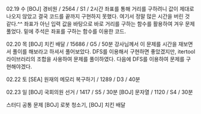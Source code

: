 02.19 수
[BOJ] 경비원 / 2564 / S1 / 2시간
좌표를 통해 거리를 구하려니 값이 제대로 나오지 않았고 결국 코드를 끝까지 구현하지 못했다. 여기서 정말 많은 시간을 버린 것 같다.^^ 좌표가 아닌 입력 값을 바탕으로 바로 거리를 구하는 함수를 활용하여 겨우 문제 풀었다. 밑에 주석은 좌표를 구하는 함수를 이용한 코드.

02.20 목
[BOJ] 치킨 배달 / 15686 / G5 / 50분
강사님께서 이 문제를 시간을 재보면서 풀이를 해보라고 하셔서 풀어보았다. DFS를 이용해서 구현하면 좋았겠지만, itertool 라이브러리의 조합을 사용하여 문제를 풀이하였다. 다음에 DFS를 이용하여 문제를 구현해야겠다.

02.22 토
[SEA] 원재의 메모리 복구하기 / 1289 / D3 / 40분

02.23 일
[BOJ] 국회의원 선거 / 1417 / S5 / 30분
[BOJ] 문자열 / 1120 / S4 / 30분

스터디 공통 문제 
[BOJ] 로봇 청소기, [BOJ] 치킨 배달
